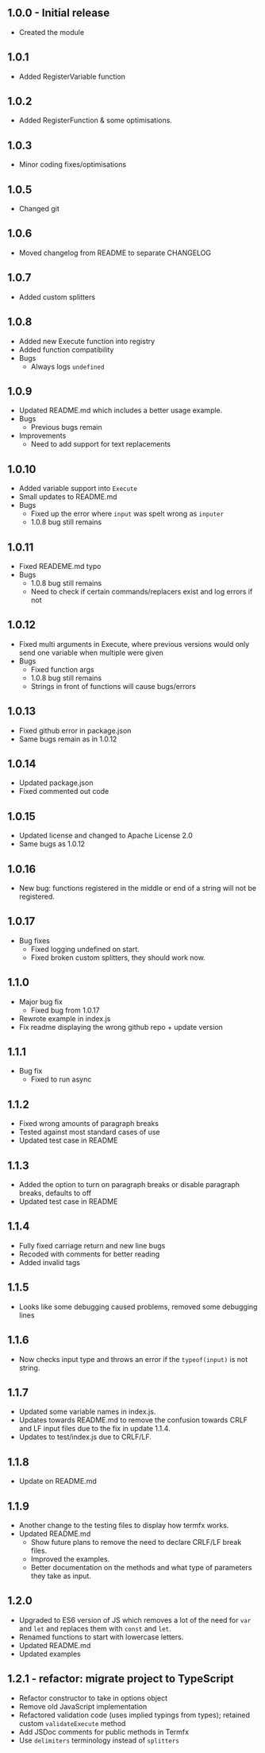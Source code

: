 ## 1.0.0 - Initial release
- Created the module

## 1.0.1
- Added RegisterVariable function

## 1.0.2
- Added RegisterFunction & some optimisations.

## 1.0.3
- Minor coding fixes/optimisations

## 1.0.5
- Changed git

## 1.0.6
- Moved changelog from README to separate CHANGELOG

## 1.0.7
- Added custom splitters

## 1.0.8
- Added new Execute function into registry
- Added function compatibility
- Bugs
  - Always logs `undefined`

## 1.0.9
- Updated README.md which includes a better usage example.
- Bugs
  - Previous bugs remain
- Improvements
  - Need to add support for text replacements

## 1.0.10
- Added variable support into `Execute`
- Small updates to README.md
- Bugs
  - Fixed up the error where `input` was spelt wrong as `inputer`
  - 1.0.8 bug still remains

## 1.0.11
- Fixed READEME.md typo
- Bugs
  - 1.0.8 bug still remains
  - Need to check if certain commands/replacers exist and log errors if not

## 1.0.12
- Fixed multi arguments in Execute, where previous versions would only send one variable when multiple were given
- Bugs
  - Fixed function args
  - 1.0.8 bug still remains
  - Strings in front of functions will cause bugs/errors

## 1.0.13
- Fixed github error in package.json
- Same bugs remain as in 1.0.12

## 1.0.14
- Updated package.json
- Fixed commented out code

## 1.0.15
- Updated license and changed to Apache License 2.0
- Same bugs as 1.0.12

## 1.0.16
- New bug: functions registered in the middle or end of a string will not be registered.

## 1.0.17
- Bug fixes
  - Fixed logging undefined on start.
  - Fixed broken custom splitters, they should work now.

## 1.1.0
- Major bug fix
  - Fixed bug from 1.0.17
- Rewrote example in index.js
- Fix readme displaying the wrong github repo + update version

## 1.1.1
- Bug fix
  - Fixed to run async

## 1.1.2
- Fixed wrong amounts of paragraph breaks
- Tested against most standard cases of use
- Updated test case in README

## 1.1.3
- Added the option to turn on paragraph breaks or disable paragraph breaks, defaults to off
- Updated test case in README

## 1.1.4
- Fully fixed carriage return and new line bugs
- Recoded with comments for better reading
- Added invalid tags

## 1.1.5
- Looks like some debugging caused problems, removed some debugging lines

## 1.1.6
- Now checks input type and throws an error if the `typeof(input)` is not string.

## 1.1.7
- Updated some variable names in index.js.
- Updates towards README.md to remove the confusion towards CRLF and LF input files due to the fix in update 1.1.4.
- Updates to test/index.js due to CRLF/LF.

## 1.1.8
- Update on README.md

## 1.1.9
- Another change to the testing files to display how termfx works.
- Updated README.md
  - Show future plans to remove the need to declare CRLF/LF break files.
  - Improved the examples.
  - Better documentation on the methods and what type of parameters they take as input.

## 1.2.0
- Upgraded to ES6 version of JS which removes a lot of the need for `var` and `let` and replaces them with `const` and `let`.
- Renamed functions to start with lowercase letters.
- Updated README.md
- Updated examples

## 1.2.1 - refactor: migrate project to TypeScript
- Refactor constructor to take in options object
- Remove old JavaScript implementation
- Refactored validation code (uses implied typings from types); retained custom `validateExecute` method
- Add JSDoc comments for public methods in Termfx
- Use `delimiters` terminology instead of `splitters`
